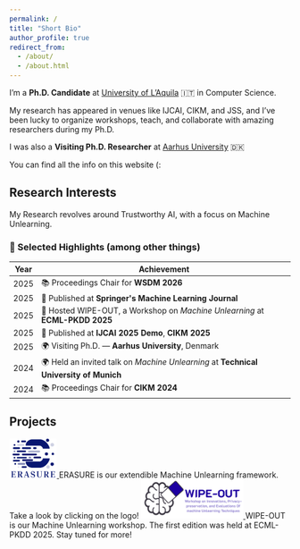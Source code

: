 ```yaml
---
permalink: /
title: "Short Bio"
author_profile: true
redirect_from: 
  - /about/
  - /about.html
---
```



I’m a **Ph.D. Candidate** at  [University of L’Aquila](https://www.univaq.it/en/) 🇮🇹  in Computer Science.


My research has appeared in venues like IJCAI, CIKM, and JSS, and I’ve been lucky to organize workshops, teach, and collaborate with amazing researchers during my Ph.D.


I was also a **Visiting Ph.D. Researcher** at [Aarhus University](https://international.au.dk/) 🇩🇰 


You can find all the info on this website (:


**Research Interests**
-----

My Research revolves around Trustworthy AI, with a focus on Machine Unlearning.

### 🌟 Selected Highlights (among other things)

| Year | Achievement |
|------|--------------|
| 2025 | 📚 Proceedings Chair for **WSDM 2026** |
| 2025 | 📘 Published at **Springer's Machine Learning Journal** |
| 2025 | 👥 Hosted WIPE-OUT, a Workshop on *Machine Unlearning* at **ECML-PKDD 2025** |
| 2025 | 📘 Published at **IJCAI 2025 Demo**, **CIKM 2025** |
| 2025 | 🌍 Visiting Ph.D. — **Aarhus University**, Denmark |
| 2024 | 🌍 Held an invited talk on *Machine Unlearning* at **Technical University of Munich** |
| 2024 | 📚 Proceedings Chair for **CIKM 2024** |


**Projects**
-----

<a href="https://github.com/aiim-research/ERASURE" target="_blank">
<img src="images/ERASURE_LOGO.png" alt="ERASURE" style="height:70px; width:auto;"> 
</a> ERASURE is our extendible Machine Unlearning framework. Take a look by clicking on the logo!

<a href="https://aiimlab.org/events/ECML_PKDD_2025_WIPE-OUT_Innovations_Privacy-preservation_Evaluations_Machine_Unlearning_Techniques" target="_blank">
<img src="images/WIPE-OUT.png" alt="WIPE-OUT" style="height:70px; width:auto;"> 
</a> WIPE-OUT is our Machine Unlearning workshop. The first edition was held at ECML-PKDD 2025. Stay tuned for more!
